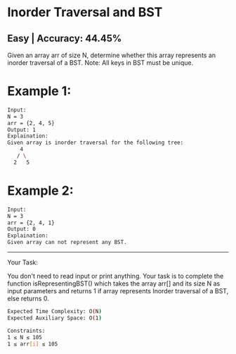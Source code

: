 # Inorder Traversal and BST

## Easy  |  Accuracy: 44.45%

<p>Given an array arr of size N, determine whether this array represents an inorder traversal of a BST. 
Note: All keys in BST must be unique.</p>


# Example 1:

```bash
Input:
N = 3
arr = {2, 4, 5}
Output: 1
Explaination: 
Given array is inorder traversal for the following tree:
    4
   / \
  2   5
```

# Example 2:

```bash
Input:
N = 3
arr = {2, 4, 1}
Output: 0
Explaination: 
Given array can not represent any BST.
```

<hr>

<span>Your Task:</span>
<p>You don't need to read input or print anything. Your task is to complete the function isRepresentingBST() which takes the array arr[] and its size N as input parameters and returns 1 if array represents Inorder traversal of a BST, else returns 0.</p>

```bash
Expected Time Complexity: O(N)
Expected Auxiliary Space: O(1)

Constraints:
1 ≤ N ≤ 105
1 ≤ arr[i] ≤ 105

```
